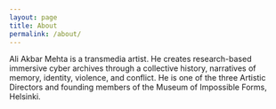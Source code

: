 ```yaml
---
layout: page
title: About
permalink: /about/
---
```

Ali Akbar Mehta is a transmedia artist. He creates research-based immersive cyber archives through a collective history, narratives of memory, identity, violence, and conflict. He is one of the three Artistic Directors and founding members of the Museum of Impossible Forms, Helsinki.
